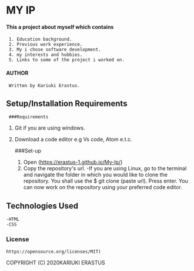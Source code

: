 # MY IP

#### This a project about myself which contains
     1. Education background.
     2. Previous work experience.
     3. My i chose software development.
     4. my interests and hobbies.
     5. Links to some of the project i worked on.
     
#### AUTHOR
     Written by Kariuki Erastus.
     
## Setup/Installation Requirements
     ###Requirements
1. Git if you are using windows. 
2. Download a code editor e.g Vs code, Atom e.t.c. 

      ###Set-up 

    1. Open (https://erastus-1.github.io/My-Ip/) 
    2. Copy the repository's url. 
      -If you are using Linux, go to the terminal and navigate the folder in which you would like to clone the repository. You shall use the $ git clone (paste url). Press enter. You can now work on the repository using your preferred code editor. 

## Technologies Used
    -HTML
    -CSS
### License
    https://opensource.org/licenses/MIT) 

COPYRIGHT (C) 2020KARIUKI ERASTUS

